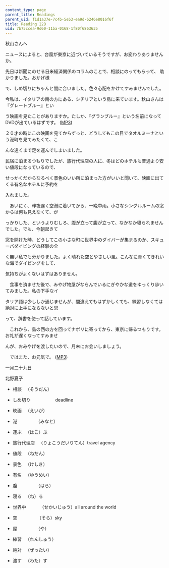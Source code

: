 ```yaml
---
content_type: page
parent_title: Readings
parent_uid: f1d1a37e-7c4b-5e53-ea9d-6246e8016f6f
title: Reading 22B
uid: 7b75ccea-9d60-11ba-0168-1f80f6863635
---
```


秋山さんへ

ニュースによると、台風が東京に近づいているそうですが、お変わりありませんか。

先日は新聞にのせる日米経済関係のコラムのことで、相談にのってもらって、 助かりました。おかげ様

で、しめ切りにちゃんと間に合いました。色々心配をかけてすみませんでした。

今私は、イタリアの南の方にある、シチリアという島に来ています。秋山さんは『グレートブルー』とい

う映画を見たことがありますか。たしか、『グランブルー』という名前になってDVDが出ているはずです。 ([MP3](/ans7870/21f/21f.505/f05/audio/Lesson22B-1.mp3))

２０才の時にこの映画を見てからずっと、どうしてもこの目でタオルミーナという港町を見てみたくて、こ

んな遠くまで足を運んでしまいました。

民宿に泊まるつもりでしたが、旅行代理店の人に、冬はどのホテルも普通より安い値段になっているので、

せっかくだからなるべく景色のいい所に泊まった方がいいと聞いて、映画に出てくる有名なホテルに予約を

入れました。

　あいにく、昨夜遅く空港に着いてから、一晩中雨。小さなシングルルームの窓からは何も見えなくて、が

っかりした、というよりむしろ、腹が立って腹が立って、なかなか寝られませんでした。でも、今朝起きて

窓を開けた時、どうしてこの小さな町に世界中のダイバーが集まるのか、スキューバダイビングの経験の全

く無い私でも分かりました。よく晴れた空とやさしい風。こんなに青くてきれいな海でダイビングをして、

気持ちがよくないはずはありません。

　食事を済ませた後で、みやげ物屋がならんでいるにぎやかな道をゆっくり歩いてみました。私の下手なイ

タリア語は少ししか通じませんが、間違えてもはずかしくても、練習しなくては絶対に上手にならないと思

って、辞書を使って話しています。

　これから、島の西の方を回ってナポリに寄ってから、東京に帰るつもりです。お礼が遅くなってすみませ

んが、おみやげを渡したいので、月末にお会いしましょう。

　ではまた、お元気で。 ([MP3](/ans7870/21f/21f.505/f05/audio/Lesson22B-2.mp3))

一月二十九日

北野夏子

*   相談   （そうだん）
    
*   しめ切り                    deadline
    
*   映画   （えいが）
    
*   港               （みなと）
    
*   運ぶ   （はこ）ぶ
    
*   旅行代理店   （りょこうだいりてん）travel agency
    
*   値段   （ねだん）
    
*   景色   （けしき）
    
*   有名   （ゆうめい）
    
*   腹               （はら）
    
*   寝る   （ね）る
    
*   世界中           （せかいじゅう）all around the world
    
*   空                （そら）sky
    
*   屋               （や）
    
*   練習   （れんしゅう）
    
*   絶対   （ぜったい）
    
*   渡す   （わた）す